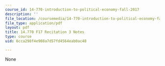 ```yaml
---
course_id: 14-770-introduction-to-political-economy-fall-2017
description: ''
file_location: /coursemedia/14-770-introduction-to-political-economy-fall-2017/6cca298f4e908a7d57fd4564eab0ac48_MIT14_770F17_rec3.pdf
file_type: application/pdf
layout: pdf
title: 14.770 F17 Recitation 3 Notes
type: course
uid: 6cca298f4e908a7d57fd4564eab0ac48

---
```

None